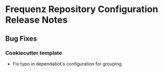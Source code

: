 # Frequenz Repository Configuration Release Notes

## Bug Fixes

### Cookiecutter template

- Fix typo in dependabot's configuration for grouping.
